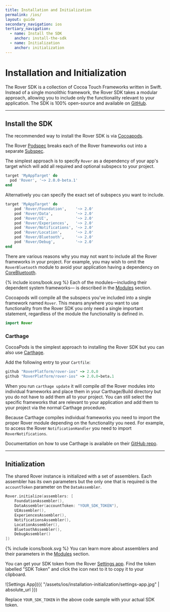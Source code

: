 ```yaml
---
title: Installation and Initialization
permalink: /ios/
layout: guide
secondary_navigation: ios
tertiary_navigation:
  - name: Install the SDK
    anchor: install-the-sdk
  - name: Initialization
    anchor: initialization
---
```


# Installation and Initialization

The Rover SDK is a collection of Cocoa Touch Frameworks written in Swift. Instead of a single monolithic framework, the Rover SDK takes a modular approach, allowing you to include only the functionality relevant to your application. The SDK is 100% open-source and available on [GitHub](https://github.com/RoverPlatform/rover-ios).

---

## Install the SDK

The recommended way to install the Rover SDK is via [Cocoapods](http://cocoapods.org/).

The Rover [Podspec](https://guides.cocoapods.org/syntax/podspec.html) breaks each of the Rover frameworks out into a separate [Subspec](https://guides.cocoapods.org/syntax/podspec.html#group_subspecs). 

The simplest approach is to specify `Rover` as a dependency of your app's target which will add all required and optional subspecs to your project. 

```ruby
target 'MyAppTarget' do
  pod 'Rover', '~> 2.0.0-beta.1'
end
```

Alternatively you can specify the exact set of subspecs you want to include. 

```ruby
target 'MyAppTarget' do
    pod 'Rover/Foundation',    '~> 2.0'
    pod 'Rover/Data',          '~> 2.0'
    pod 'Rover/UI',            '~> 2.0'
    pod 'Rover/Experiences',   '~> 2.0'
    pod 'Rover/Notifications', '~> 2.0'
    pod 'Rover/Location',      '~> 2.0'
    pod 'Rover/Bluetooth',     '~> 2.0'
    pod 'Rover/Debug',         '~> 2.0'
end
```

There are various reasons why you may not want to include all the Rover frameworks in your project. For example, you may wish to omit the `RoverBluetooth` module to avoid your application having a dependency on [CoreBluetooth](https://developer.apple.com/documentation/corebluetooth?changes=_5).

<p class="read-more">
    {% include icons/book.svg %}
    Each of the modules&mdash;including their dependent system frameworks&mdash; is described in the <a href="{{ site.baseurl }}{% link ios/modules/overview.md %}">Modules</a> section.
</p>

Cocoapods will compile all the subspecs you've included into a single framework named `Rover`. This means anywhere you want to use functionality from the Rover SDK you only need a single important statement, regardless of the module the functionality is defined in.

```swift
import Rover
```

### Carthage

CocoaPods is the simplest approach to installing the Rover SDK but you can also use [Carthage](https://github.com/Carthage/Carthage).

Add the following entry to your `Cartfile`:

```ruby
github "RoverPlatform/rover-ios" ~> 2.0.0
github "RoverPlatform/rover-ios" ~> 2.0.0-beta.1
```

When you run `carthage update` it will compile _all_ the Rover modules into individual frameworks and place them in your Carthage/Build directory but you do not have to add them all to your project. You can still select the specific frameworks that are relevant to your application and add them to your project via the normal Carthage procedure.

Because Carthage compiles individual frameworks you need to import the proper Rover module depending on the functionality you need. For example, to access the Rover `NotificationHandler` you need to import `RoverNotifications`. 

Documentation on how to use Carthage is available on their [GitHub repo](https://github.com/Carthage/Carthage).

---

## Initialization

The shared Rover instance is initialized with a set of assemblers. Each assembler has its own parameters but the only one that is required is the `accountToken` parameter on the `DataAssembler`.

```swift
Rover.initialize(assemblers: [
    FoundationAssembler(),
    DataAssembler(accountToken: "YOUR_SDK_TOKEN"),
    UIAssembler(),
    ExperiencesAssembler(),
    NotificationsAssembler(),
    LocationAssembler(),
    BluetoothAssembler(),
    DebugAssembler()
])
```

<p class="read-more">
    {% include icons/book.svg %}
    You can learn more about assemblers and their parameters in the <a href="{{ site.baseurl }}{% link ios/modules/overview.md %}">Modules</a> section.
</p>

You can get your SDK token from the Rover <a href="https://app.rover.io/settings">Settings app</a>. Find the token labelled "SDK Token" and click the icon next to it to copy it to your clipboard.

![Settings App]({{ "/assets/ios/installation-initialization/settings-app.jpg" | absolute_url }})

Replace `YOUR_SDK_TOKEN` in the above code sample with your actual SDK token.
